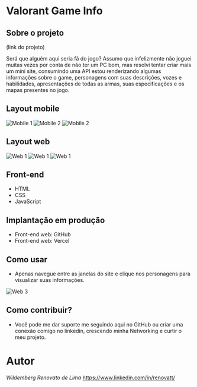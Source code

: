 # Valorant Game Info

## Sobre o projeto

(link do projeto)

Será que alguém aqui seria fã do jogo? Assumo que infelizmente não joguei muitas vezes por conta de não ter um PC bom, mas resolvi tentar criar mais um mini site, consumindo uma API estou renderizando algumas informações sobre o game, personagens com suas descrições, vozes e habilidades, apresentações de todas as armas, suas especificações e os mapas presentes no jogo.

## Layout mobile
![Mobile 1](https://github.com/renovatt/valorant/blob/main/src/assets/readme/mobile-1.png) ![Mobile 2](https://github.com/renovatt/valorant/blob/main/src/assets/readme/mobile-2.png) ![Mobile 2](https://github.com/renovatt/valorant/blob/main/src/assets/readme/mobile-3.png)

## Layout web
![Web 1](https://github.com/renovatt/valorant/blob/main/src/assets/readme/web-1.png)
![Web 1](https://github.com/renovatt/valorant/blob/main/src/assets/readme/web-2.png)
![Web 1](https://github.com/renovatt/valorant/blob/main/src/assets/readme/web-3.png)

## Front-end
- HTML
- CSS 
- JavaScript

## Implantação em produção
- Front-end web: GitHub
- Front-end web: Vercel

## Como usar
- Apenas navegue entre as janelas do site e clique nos personagens para visualizar suas informações.

![Web 3](https://github.com/renovatt/valorant/blob/main/src/assets/readme/valorant-preview)

## Como contribuir?
- Você pode me dar suporte me seguindo aqui no GitHub ou criar uma conexão comigo no linkedin, crescendo minha Networking e curtir o meu projeto.

# Autor

*Wildemberg Renovato de Lima*
https://www.linkedin.com/in/renovatt/
